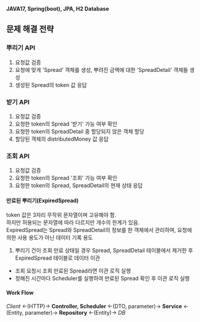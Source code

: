 **JAVA17, Spring(boot), JPA, H2 Database**

## 문제 해결 전략
### 뿌리기 API
1. 요청값 검증
2. 요청에 맞게 'Spread' 객체를 생성, 뿌려진 금액에 대한 'SpreadDetail' 객체들 생성
3. 생성된 Spread의 token 값 응답

### 받기 API
1. 요청값 검증
2. 요청한 token의 Spread '받기' 가능 여부 확인
3. 요청한 token의 SpreadDetail 중 할당되지 않은 객체 할당
4. 할당된 객체의 distributedMoney 값 응답

### 조회 API
1. 요청값 검증
2. 요청한 token의 Spread '조회' 가능 여부 확인
3. 요청한 token의 Spread, SpreadDetail의 현재 상태 응답

#### 만료된 뿌리기(ExpiredSpread)
token 값은 3자리 무작위 문자열이며 고유해야 함.  
하지만 허용되는 문자열에 따라 다르지만 개수의 한계가 있음.  
ExpiredSpread는 Spread와 SpreadDetail의 정보를 한 객체에서 관리하며, 요청에 의한 사용 용도가 아닌 데이터 기록 용도
1. 뿌리기 건이 조회 만료 상태일 경우 Spread, SpreadDetail 테이블에서 제거한 후 ExpiredSpread 테이블로 데이터 이관
- 조회 요청시 조회 만료된 Spread라면 이관 로직 실행
- 정해진 시간마다 Scheduler를 실행하여 만료된 Spread 확인 후 이관 로직 실행

#### Work Flow
*Client* <-(HTTP)-> **Controller, Scheduler** <-(DTO, parameter)-> **Service** <-(Entity, parameter)-> **Repository** <-(Entity)-> *DB*
